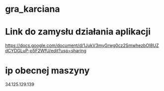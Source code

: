 # gra_karciana

# Link do zamysłu działania aplikacji
https://docs.google.com/document/d/1JukV3myGrwg0cz2SmwhezbOl8UZdCYDGLuP-p5F2WfU/edit?usp=sharing

# ip obecnej maszyny
34.125.129.139